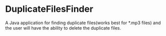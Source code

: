 # DuplicateFilesFinder
A Java application for finding duplicate files(works best for *.mp3 files) and the user will have the ability to delete the duplicate files.
